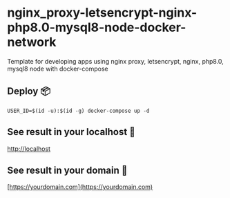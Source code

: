 # nginx_proxy-letsencrypt-nginx-php8.0-mysql8-node-docker-network

Template for developing apps using nginx proxy, letsencrypt, nginx, php8.0, mysql8 node with docker-compose

## Deploy 📦

```
USER_ID=$(id -u):$(id -g) docker-compose up -d
```

## See result in your localhost 🚀

[http://localhost](http://localhost)

## See result in your domain 🚀

[https://yourdomain.com](https://yourdomain.com)

